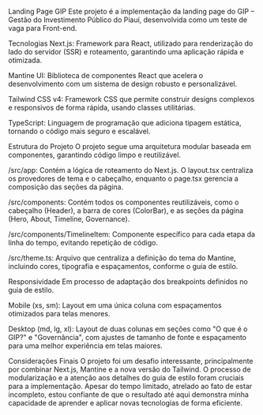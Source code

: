 Landing Page GIP
Este projeto é a implementação da landing page do GIP – Gestão do Investimento Público do Piauí, desenvolvida como um teste de vaga para Front-end.

Tecnologias
Next.js: Framework para React, utilizado para renderização do lado do servidor (SSR) e roteamento, garantindo uma aplicação rápida e otimizada.

Mantine UI: Biblioteca de componentes React que acelera o desenvolvimento com um sistema de design robusto e personalizável.

Tailwind CSS v4: Framework CSS que permite construir designs complexos e responsivos de forma rápida, usando classes utilitárias.

TypeScript: Linguagem de programação que adiciona tipagem estática, tornando o código mais seguro e escalável.

Estrutura do Projeto
O projeto segue uma arquitetura modular baseada em componentes, garantindo código limpo e reutilizável.

/src/app: Contém a lógica de roteamento do Next.js. O layout.tsx centraliza os provedores de tema e o cabeçalho, enquanto o page.tsx gerencia a composição das seções da página.

/src/components: Contém todos os componentes reutilizáveis, como o cabeçalho (Header), a barra de cores (ColorBar), e as seções da página (Hero, About, Timeline, Governance).

/src/components/TimelineItem: Componente específico para cada etapa da linha do tempo, evitando repetição de código.

/src/theme.ts: Arquivo que centraliza a definição do tema do Mantine, incluindo cores, tipografia e espaçamentos, conforme o guia de estilo.

Responsividade
Em processo de adaptação dos breakpoints definidos no guia de estilo.

Mobile (xs, sm): Layout em uma única coluna com espaçamentos otimizados para telas menores.

Desktop (md, lg, xl): Layout de duas colunas em seções como "O que é o GIP?" e "Governância", com ajustes de tamanho de fonte e espaçamento para uma melhor experiência em telas maiores.

Considerações Finais
O projeto foi um desafio interessante, principalmente por combinar Next.js, Mantine e a nova versão do Tailwind. O processo de modularização e a atenção aos detalhes do guia de estilo foram cruciais para a implementação. Apesar do tempo limitado, atrelado ao fato de estar incompleto, estou confiante de que o resultado até aqui demonstra minha capacidade de aprender e aplicar novas tecnologias de forma eficiente.